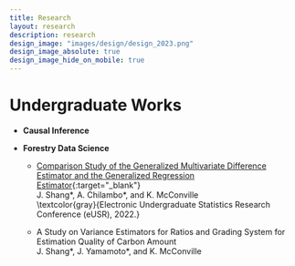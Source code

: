 ```yaml
---
title: Research
layout: research
description: research
design_image: "images/design/design_2023.png"
design_image_absolute: true
design_image_hide_on_mobile: true
---
```


# Undergraduate Works

* **Causal Inference**
  
* **Forestry Data Science**
  * [Comparison Study of the Generalized Multivariate Difference Estimator and the Generalized Regression Estimator](https://www.causeweb.org/usproc/eusr/2022/virtual-posters/8){:target="_blank"}  
    J. Shang\*, A. Chilambo\*, and K. McConville  
    \textcolor{gray}{Electronic Undergraduate Statistics Research Conference (eUSR), 2022.}

  * A Study on Variance Estimators for Ratios and Grading System for Estimation Quality of Carbon Amount  
    J. Shang\*, J. Yamamoto\*, and K. McConville
